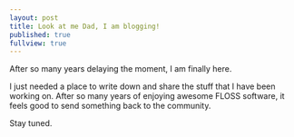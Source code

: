 ```yaml
---
layout: post
title: Look at me Dad, I am blogging!
published: true
fullview: true
---
```

After so many years delaying the moment, I am finally here.

I just needed a place to write down and share the stuff that I have been working on.
After so many years of enjoying awesome FLOSS software, it feels good to send something back to the community.

Stay tuned.

